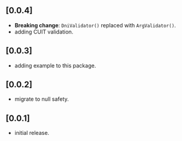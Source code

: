 ## [0.0.4]

* **Breaking change**: `DniValidator()` replaced with `ArgValidator()`.
* adding CUIT validation.
  
## [0.0.3]

* adding example to this package.

## [0.0.2]

* migrate to null safety.

## [0.0.1]

* initial release.
